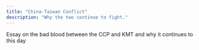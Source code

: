 ```yaml
---
title: "China-Taiwan Conflict"
description: "Why the two continue to fight."
---
```

Essay on the bad blood between the CCP and KMT and why it continues to this day

